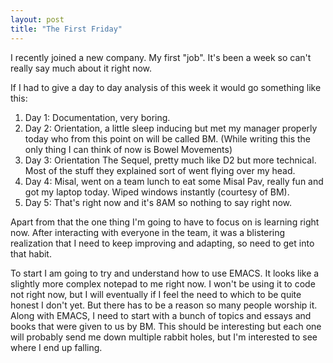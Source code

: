 ```yaml
---
layout: post
title: "The First Friday"
---
```


I recently joined a new company. My first "job". It's been a week so can't really say much about it right now. 

If I had to give a day to day analysis of this week it would go something like this:

1. Day 1: Documentation, very boring.
2. Day 2: Orientation, a little sleep inducing but met my manager properly today who from this point on will be called BM. (While writing this the only thing I can think of now is Bowel Movements)
3. Day 3: Orientation The Sequel, pretty much like D2 but more technical. Most of the stuff they explained sort of went flying over my head.
4. Day 4: Misal, went on a team lunch to eat some Misal Pav, really fun and got my laptop today. Wiped windows instantly (courtesy of BM).
5. Day 5: That's right now and it's 8AM so nothing to say right now.
	
Apart from that the one thing I'm going to have to focus on is learning right now. After interacting with everyone in the team, it was a blistering realization that I need to keep improving and adapting, so need to get into that habit. 

To start I am going to try and understand how to use EMACS. It looks like a slightly more complex notepad to me right now. I won't be using it to code not right now, but I will eventually if I feel the need to which to be quite honest I don't yet. But there has to be a reason so many people worship it. 
Along with EMACS, I need to start with a bunch of topics and essays and books that were given to us by BM. This should be interesting but each one will probably send me down multiple rabbit holes, but I'm interested to see where I end up falling. 
